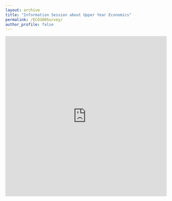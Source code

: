```yaml
---
layout: archive
title: "Information Session about Upper Year Economics"
permalink: /ECO100Survey/
author_profile: false
---
```


<iframe src="https://docs.google.com/forms/d/e/1FAIpQLSeg8GcKjrcJhKD2DcV-v9h8AZL4a6gwmoBN1Ex3DlkavZ26rQ/viewform?embedded=true" width="100%" height="500" frameborder="0" marginheight="0" marginwidth="0">Loading...</iframe>
